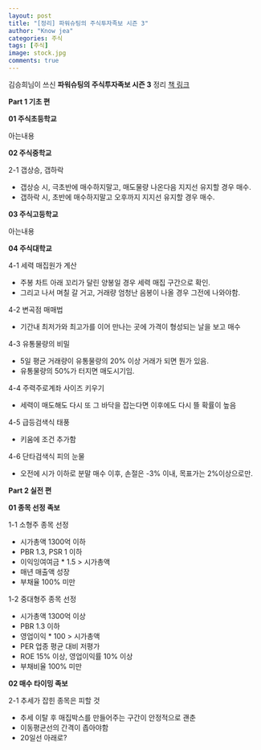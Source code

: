 ```yaml
---
layout: post
title: "[정리] 파워슈팅의 주식투자족보 시즌 3"
author: "Know jea"
categories: 주식
tags: [주식]
image: stock.jpg
comments: true
---
```


김승희님이 쓰신 **파워슈팅의 주식투자족보 시즌 3** 정리 [책 링크](https://book.naver.com/bookdb/book_detail.nhn?bid=15472912)


**Part 1 기초 편**

**01 주식초등학교**

아는내용


**02 주식중학교**

2-1 갭상승, 갭하락
- 갭상승 시, 극초반에 매수하지말고, 매도물량 나온다음 지지선 유지할 경우 매수.
- 갭하락 시, 초반에 매수하지말고 오후까지 지지선 유지할 경우 매수.


**03 주식고등학교**

아는내용


**04 주식대학교**

4-1 세력 매집원가 계산
- 주봉 차트 아래 꼬리가 달린 양봉일 경우 세력 매집 구간으로 확인.
- 그리고 나서 며칠 갈 거고, 거래량 엄청난 음봉이 나올 경우 그전에 나와야함.

4-2 변곡점 매매법
- 기간내 최저가와 최고가를 이어 만나는 곳에 가격이 형성되는 날을 보고 매수

4-3 유통물량의 비밀
- 5일 평균 거래량이 유통물량의 20% 이상 거래가 되면 뭔가 있음.
- 유통물량의 50%가 터지면 매도시기임.

4-4 주력주로계좌 사이즈 키우기
- 세력이 매도해도 다시 또 그 바닥을 잡는다면 이후에도 다시 뜰 확률이 높음

4-5 급등검색식 태풍
- 키움에 조건 추가함

4-6 단타검색식 피의 눈물
- 오전에 시가 이하로 분말 매수 이후, 손절은 -3% 이내, 목표가는 2%이상으로만.


**Part 2 실전 편**

**01 종목 선정 족보**

1-1 소형주 종목 선정
- 시가총액 1300억 이하
- PBR 1.3, PSR 1 이하
- 이익잉여여금 * 1.5 > 시가총액
- 매년 매출액 성장
- 부채율 100% 미만

1-2 중대형주 종목 선정
- 시가총액 1300억 이상
- PBR 1.3 이하
- 영업이익 * 100 > 시가총액
- PER 업종 평균 대비 저평가
- ROE 15% 이상, 영업이익률 10% 이상
- 부채비율 100% 미만

**02 매수 타이밍 족보**

2-1 추세가 잡힌 종목은 피할 것
- 추세 이탈 후 매집박스를 만들어주는 구간이 안정적으로 괜춘
- 이동평균선의 간격이 좁아야함
- 20일선 아래로?





